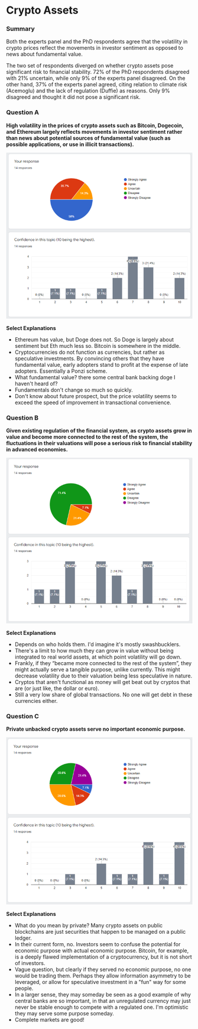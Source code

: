 # Crypto Assets

### Summary
Both the experts panel and the PhD respondents agree that the volatility in crypto prices reflect the movements in investor sentiment as opposed to news about fundamental value.

The two set of respondents diverged on whether crypto assets pose significant risk to financial stability. 72% of the PhD respondents disagreed with 21% uncertain, while only 9% of the experts panel disagreed. On the other hand, 37% of the experts panel agreed, citing relation to climate risk (Acemoglu) and the lack of regulation (Duffie) as reasons. Only 9% disagreed and thought it did not pose a significant risk.


### Question A
**High volatility in the prices of crypto assets such as Bitcoin, Dogecoin, and Ethereum largely reflects movements in investor sentiment rather than news about potential sources of fundamental value (such as possible applications, or use in illicit transactions).**

![Results for Question A](/assets/img/06_crypto_01.png)

**Select Explanations**
- Ethereum has value, but Doge does not. So Doge is largely about sentiment but Eth much less so. Bitcoin is somewhere in the middle.
- Cryptocurrencies do not function as currencies, but rather as speculative investments. By convincing others that they have fundamental value, early adopters stand to profit at the expense of late adopters. Essentially a Ponzi scheme.
- What fundamental value? there some central bank backing doge I haven't heard of?
- Fundamentals don't change so much so quickly.
- Don't know about future prospect, but the price volatility seems to exceed the speed of improvement in transactional convenience.


### Question B
**Given existing regulation of the financial system, as crypto assets grow in value and become more connected to the rest of the system, the fluctuations in their valuations will pose a serious risk to financial stability in advanced economies.**

![Results for Question B](/assets/img/06_crypto_02.png)

**Select Explanations**
- Depends on who holds them. I'd imagine it's mostly swashbucklers.
- There's a limit to how much they can grow in value without being integrated to real world assets, at which point volatility will go down.
- Frankly, if they “became more connected to the rest of the system”, they might actually serve a tangible purpose, unlike currently. This might decrease volatility due to their valuation being less speculative in nature.
- Cryptos that aren't functional as money will get beat out by cryptos that are (or just like, the dollar or euro).
- Still a very low share of global transactions. No one will get debt in these currencies either.


### Question C
**Private unbacked crypto assets serve no important economic purpose.**

![Results for Question C](/assets/img/06_crypto_03.png)

**Select Explanations**
- What do you mean by private? Many crypto assets on public blockchains are just securities that happen to be managed on a public ledger.
- In their current form, no. Investors seem to confuse the potential for economic purpose with actual economic purpose. Bitcoin, for example, is a deeply flawed implementation of a cryptocurrency, but it is not short of investors.
- Vague question, but clearly if they served no economic purpose, no one would be trading them. Perhaps they allow information asymmetry to be leveraged, or allow for speculative investment in a "fun" way for some people.
- In a larger sense, they may someday be seen as a good example of why central banks are so important, in that an unregulated currency may just never be stable enough to compete with a regulated one. I'm optimistic they may serve some purpose someday.
- Complete markets are good!
